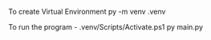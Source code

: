 To create Virtual Environment
py -m venv .venv

To run the program -
.venv/Scripts/Activate.ps1
py main.py
